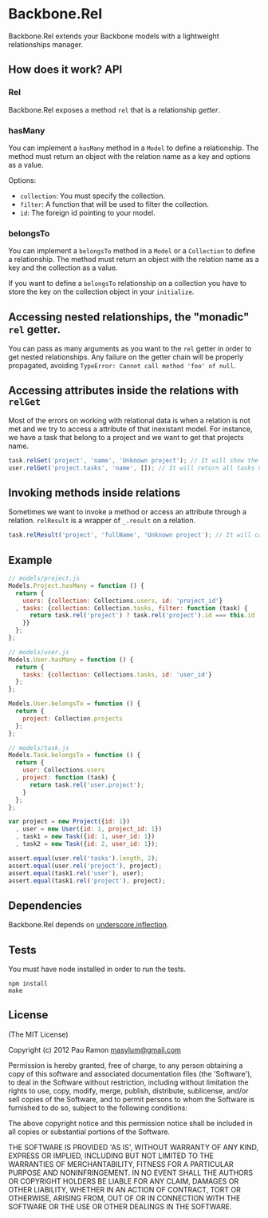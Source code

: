 # Backbone.Rel

Backbone.Rel extends your Backbone models with a lightweight relationships manager.

## How does it work? API

### Rel

Backbone.Rel exposes a method `rel` that is a relationship *getter*.

### hasMany

You can implement a `hasMany` method in a `Model` to define a relationship.
The method must return an object with the relation name as a key and options as a value.

Options:

  - `collection`: You must specify the collection.
  - `filter`: A function that will be used to filter the collection.
  - `id`: The foreign id pointing to your model.

### belongsTo

You can implement a `belongsTo` method in a `Model` or a `Collection` to define a relationship.
The method must return an object with the relation name as a key and the collection as a value.

If you want to define a `belongsTo` relationship on a collection you have to store the key
on the collection object in your `initialize`.

## Accessing nested relationships, the "monadic" `rel` getter.

You can pass as many arguments as you want to the `rel` getter in order to get nested relationships.
Any failure on the getter chain will be properly propagated, avoiding `TypeError: Cannot call method 'foo' of null`.

## Accessing attributes inside the relations with `relGet`

Most of the errors on working with relational data is when a relation is not met and we try to access a attribute
of that inexistant model. For instance, we have a task that belong to a project and we want to get that projects name.

```js
task.relGet('project', 'name', 'Unknown project'); // It will show the project name or 'Unkown project'
user.relGet('project.tasks', 'name', []); // It will return all tasks names or []
```

## Invoking methods inside relations

Sometimes we want to invoke a method or access an attribute through a relation. `relResult` is a wrapper of `_.result`
on a relation.

```js
task.relResult('project', 'fullName', 'Unknown project'); // It will call project.fullName if the relation succeded
```

## Example

``` javascript
// models/project.js
Models.Project.hasMany = function () {
  return {
    users: {collection: Collections.users, id: 'project_id'}
  , tasks: {collection: Collection.tasks, filter: function (task) {
      return task.rel('project') ? task.rel('project').id === this.id : null;
    }}
  };
};

// models/user.js
Models.User.hasMany = function () {
  return {
    tasks: {collection: Collections.tasks, id: 'user_id'}
  };
};

Models.User.belongsTo = function () {
  return {
    project: Collection.projects
  };
};

// models/task.js
Models.Task.belongsTo = function () {
  return {
    user: Collections.users
  , project: function (task) {
      return task.rel('user.project');
    }
  };
};

var project = new Project({id: 1})
  , user = new User({id: 1, project_id: 1})
  , task1 = new Task({id: 1, user_id: 1})
  , task2 = new Task({id: 2, user_id: 1});

assert.equal(user.rel('tasks').length, 2);
assert.equal(user.rel('project'), project);
assert.equal(task1.rel('user'), user);
assert.equal(task1.rel('project'), project);
```

## Dependencies

Backbone.Rel depends on [underscore.inflection](https://github.com/jeremyruppel/underscore.inflection).

## Tests

You must have node installed in order to run the tests.

```
npm install
make
```

## License

(The MIT License)

Copyright (c) 2012 Pau Ramon <masylum@gmail.com>

Permission is hereby granted, free of charge, to any person obtaining a copy of this software and associated documentation files (the 'Software'), to deal in the Software without restriction, including without limitation the rights to use, copy, modify, merge, publish, distribute, sublicense, and/or sell copies of the Software, and to permit persons to whom the Software is furnished to do so, subject to the following conditions:

The above copyright notice and this permission notice shall be included in all copies or substantial portions of the Software.

THE SOFTWARE IS PROVIDED 'AS IS', WITHOUT WARRANTY OF ANY KIND, EXPRESS OR IMPLIED, INCLUDING BUT NOT LIMITED TO THE WARRANTIES OF MERCHANTABILITY, FITNESS FOR A PARTICULAR PURPOSE AND NONINFRINGEMENT. IN NO EVENT SHALL THE AUTHORS OR COPYRIGHT HOLDERS BE LIABLE FOR ANY CLAIM, DAMAGES OR OTHER LIABILITY, WHETHER IN AN ACTION OF CONTRACT, TORT OR OTHERWISE, ARISING FROM, OUT OF OR IN CONNECTION WITH THE SOFTWARE OR THE USE OR OTHER DEALINGS IN THE SOFTWARE.

